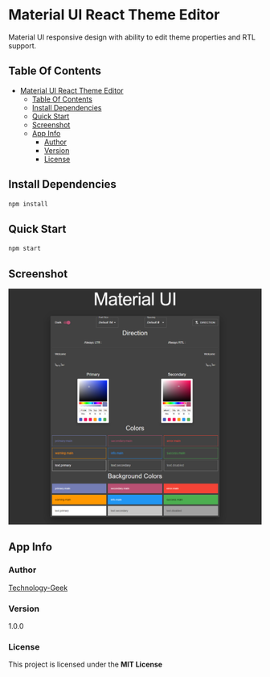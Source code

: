 ﻿# Material UI React Theme Editor

Material UI responsive design with ability to edit theme properties and RTL support.

## Table Of Contents

- [Material UI React Theme Editor](#material-ui-react-theme-editor)
  - [Table Of Contents](#table-of-contents)
  - [Install Dependencies](#install-dependencies)
  - [Quick Start](#quick-start)
  - [Screenshot](#screenshot)
  - [App Info](#app-info)
    - [Author](#author)
    - [Version](#version)
    - [License](#license)

## Install Dependencies

```bash
npm install
```

## Quick Start

```bash
npm start
```

## Screenshot

![](screenshot.png)

## App Info

### Author

[Technology-Geek](https://github.com/Technology-Geek)

### Version

1.0.0

### License

This project is licensed under the **MIT License**

